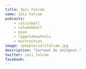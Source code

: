 ```yaml
---
title: Zali Falcam
name: Zali Falcam
podcasts:
    - calvinball
    - calweebball
    - mjee
    - lappeldekathulu
    - maitrechien
image: /people/zalifalcam.jpg
description: "Surtout du shitpost."
twitter: zali_falcam
facebook: 
---
```


<People/>
